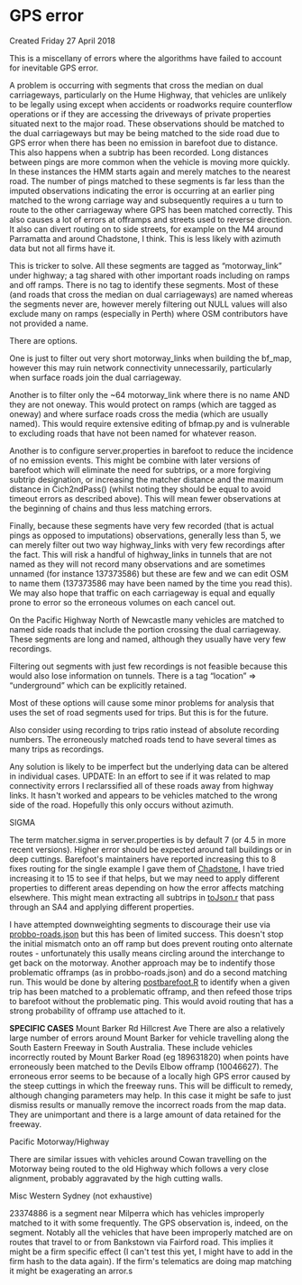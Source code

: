# GPS error
Created Friday 27 April 2018

This is a miscellany of errors where the algorithms have failed to account for inevitable GPS error.

A  problem is occurring with segments that cross the median on dual carriageways, particularly on the Hume Highway, that vehicles are unlikely to be legally using except when accidents or roadworks require counterflow operations or if they are accessing the driveways of private properties situated next to the major road. These observations should be matched to the dual carriageways but may be being matched to the side road due to GPS error when there has been no emission in barefoot due to distance. This also happens when a subtrip has been recorded. Long distances between pings are more common when the vehicle is moving more quickly. In these instances the HMM starts again and merely matches to the nearest road. The number of pings matched to these segments is far less than the imputed observations indicating the error is occurring at an earlier ping matched to the wrong carriage way and subsequently requires a u turn to route to the other carriageway where GPS has been matched correctly. This also causes a lot of errors at offramps and streets used to reverse direction. It also can divert routing on to side streets, for example on the M4 around Parramatta and around Chadstone, I think. This is less likely with azimuth data but not all firms have it.

This is tricker to solve. All these segments are tagged as “motorway_link” under highway; a tag shared with other important roads including on ramps and off ramps. There is no tag to identify these segments. Most of these (and roads that cross the median on dual carriageways) are named whereas the segments never are, however merely filtering out NULL values will also exclude many on ramps (especially in Perth) where OSM contributors have not provided a name. 

There are options.

One is just to filter out very short motorway_links when building the bf_map, however this may ruin network connectivity unnecessarily, particularly when surface roads join the dual carriageway. 

Another is to filter only the ~64 motorway_link where there is no name AND they are not oneway. This would protect on ramps (which are tagged as oneway) and where surface roads cross the media (which are usually named). This would require extensive editing of bfmap.py and is vulnerable to excluding roads that have not been named for whatever reason.

Another is to configure server.properties in barefoot to reduce the incidence of no emission events. This might be combine with later versions of barefoot which will eliminate the need for subtrips, or a more forgiving subtrip designation, or increasing the matcher distance and the maximum distance in Cich2ndPass() (whilst noting they should be equal to avoid timeout errors as described above). This will mean fewer observations at the beginning of chains and thus less matching errors.

Finally, because these segments have very few recorded (that is actual pings as opposed to imputations) observations, generally less than 5, we can merely filter out two way highway_links with very few recordings after the fact. This will risk a handful of highway_links in tunnels that are not named as they will not record many observations and are sometimes unnamed (for instance 137373586) but these are few and we can edit OSM to name them (137373586 may have been named by the time you read this). We may also hope that traffic on each carriageway is equal and equally prone to error so the erroneous volumes on each cancel out.

On the Pacific Highway North of Newcastle many vehicles are matched to named side roads that include the portion crossing the dual carriageway. These segments are long and named, although they usually have very few recordings. 

Filtering out segments with just few recordings is not feasible because this would also lose information on tunnels. There is a tag “location” => “underground” which can be explicitly retained.

Most of these options will cause some minor problems for analysis that uses the set of road segments used for trips. But this is for the future.

Also consider using recording to trips ratio instead of absolute recording numbers. The erroneously matched roads tend to have several times as many trips as recordings.

Any solution is likely to be imperfect but the underlying data can be altered in individual cases.
UPDATE: In an effort to see if it was related to map connectivity errors I reclarssified all of these roads away from highway links. It hasn't worked and appears to be vehicles matched to the wrong side of the road. Hopefully this only occurs without azimuth.


SIGMA

The term matcher.sigma in server.properties is by default 7 (or 4.5 in more recent versions). Higher error should be expected around tall buildings or in deep cuttings. Barefoot's maintainers have reported increasing this to 8 fixes routing for the single example I gave them of [Chadstone.](./Unknown.md) I have tried increasing it to 15 to see if that helps, but we may need to apply different properties to different areas depending on how the error affects matching elsewhere. This might mean extracting all subtrips in [toJson.r](../toJSON.md) that pass through an SA4 and applying different properties.

I have attempted downweighting segments to discourage their use via [probbo-roads.json](../Barefoot/probbo-roads.json.md) but this has been of limited success. This doesn't stop the initial mismatch onto an off ramp but does prevent routing onto alternate routes - unfortunately this usally means circling around the interchange to get back on the motorway.
Another approach may be to indentify those problematic offramps (as in probbo-roads.json) and do a second matching run. This would be done by altering [postbarefoot.R](../postbarefoot.md) to identify when a given trip has been matched to a problematic offramp, and then refeed those trips to barefoot without the problematic ping. This would avoid routing that has a strong probability of offramp use attached to it.

**SPECIFIC CASES**
Mount Barker Rd Hillcrest Ave
There are also a relatively large number of errors around Mount Barker for vehicle travelling along the South Eastern Freeway in South Australia. These include vehicles incorrectly routed by Mount Barker Road (eg 189631820) when points have erroneously been matched to the Devils Elbow offramp (10046627). The erroneous error seems to be because of a locally high GPS error caused by the steep cuttings in which the freeway runs. This will be difficult to remedy, although changing parameters may help. In this case it might be safe to just dismiss results or manually remove the incorrect roads from the map data. They are unimportant and there is a large amount of data retained for the freeway.

Pacific Motorway/Highway

There are similar issues with vehicles around Cowan travelling on the Motorway being routed to the old Highway which follows a very close alignment, probably aggravated by the high cutting walls.

Misc Western Sydney (not exhaustive)

23374886 is a segment near Milperra which has vehicles improperly matched to it with some frequently. The GPS observation is, indeed, on the segment. Notably all the vehicles that have been improperly matched are on routes that travel to or from Bankstown via Fairford road. This implies it might be a firm specific effect (I can't test this yet, I might have to add in the firm hash to the data again). If the firm's telematics are doing map matching it might be exagerating an arror.s



